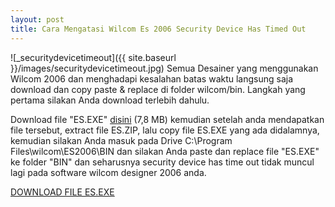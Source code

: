 ```yaml
---
layout: post
title: Cara Mengatasi Wilcom Es 2006 Security Device Has Timed Out
---
```




![_securitydevicetimeout]({{ site.baseurl }}/images/securitydevicetimeout.jpg)
Semua Desainer yang menggunakan Wilcom 2006 dan menghadapi kesalahan batas waktu langsung saja download dan copy paste & replace di folder wilcom/bin. Langkah yang pertama silakan Anda download terlebih dahulu.

Download file "ES.EXE" [disini](http://vismuene.com/4sF5) (7,8 MB) kemudian setelah anda mendapatkan file tersebut, extract file ES.ZIP, lalu copy file ES.EXE yang ada didalamnya, kemudian  silakan Anda masuk pada Drive C:\Program Files\wilcom\ES2006\BIN dan silakan Anda paste dan replace file "ES.EXE" ke folder "BIN" dan seharusnya security device has time out tidak muncul lagi pada software wilcom designer 2006 anda.


[DOWNLOAD FILE ES.EXE](http://vismuene.com/4sF5)
